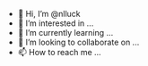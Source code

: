 - 👋 Hi, I’m @nlluck
- 👀 I’m interested in ...
- 🌱 I’m currently learning ...
- 💞️ I’m looking to collaborate on ...
- 📫 How to reach me ...

<!---
nlluck/nlluck is a ✨ special ✨ repository because its `README.md` (this file) appears on your GitHub profile.
You can click the Preview link to take a look at your changes.
--->
